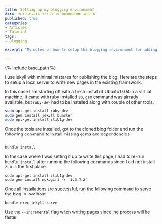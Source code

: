 ```yaml
---
title: Setting up my blogging environment
date: 2017-05-14 23:00:19.000000000 +05:30
published: true 
categories:
- Articles
- Tutorial
tags:
- Blogging

excerpt: "My notes on how to setup the blogging environment for adding pages to embeddedinn"

---
```

<style>
div {
  text-align: justify;
  text-justify: inter-word;
}
</style>


{% include base_path %}

I use jekyll with minimal mistakes for publishing the blog. Here are the steps to setup a local server to write new pages in the existing framework.

In this case I am starting off with a fresh install of Ubuntu17.04 in a virtual machine. It came with ruby installed so, `gem` command was already available, but `ruby-dev` had to be installed along with couple of other tools.

```bash
sudo apt-get install ruby-dev
sudo gem install jekyll bundler
sudo apt-get install zlib1g-dev

```

Once the tools are installed, got to the cloned blog folder and run the following command to install missing gems and dependencies. 

```bash

bundle install

```

In the case where I was setting it up to write this page, I had to re-run `bundle install` after running the following commands since I did not install zlib in the first place. 

```
sudo apt-get install zlib1g-dev
sudo gem install nokogiri -v '1.6.7.2'
```

Once all installations are successful, run the following command to serve the blog in localhost

```bash
bundle exec jekyll serve
```

Use the `--incremental` flag when writing pages since the process will be faster


